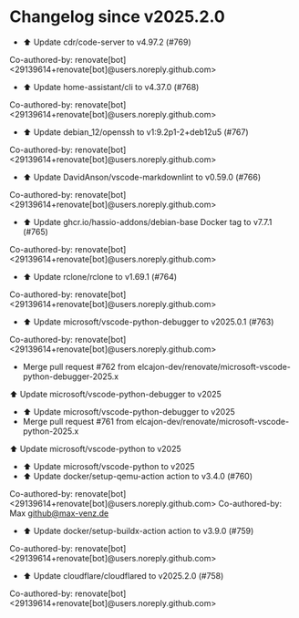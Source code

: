 # Changelog since v2025.2.0
- ⬆️ Update cdr/code-server to v4.97.2 (#769)

Co-authored-by: renovate[bot] <29139614+renovate[bot]@users.noreply.github.com> 
- ⬆️ Update home-assistant/cli to v4.37.0 (#768)

Co-authored-by: renovate[bot] <29139614+renovate[bot]@users.noreply.github.com> 
- ⬆️ Update debian_12/openssh to v1:9.2p1-2+deb12u5 (#767)

Co-authored-by: renovate[bot] <29139614+renovate[bot]@users.noreply.github.com> 
- ⬆️ Update DavidAnson/vscode-markdownlint to v0.59.0 (#766)

Co-authored-by: renovate[bot] <29139614+renovate[bot]@users.noreply.github.com> 
- ⬆️ Update ghcr.io/hassio-addons/debian-base Docker tag to v7.7.1 (#765)

Co-authored-by: renovate[bot] <29139614+renovate[bot]@users.noreply.github.com> 
- ⬆️ Update rclone/rclone to v1.69.1 (#764)

Co-authored-by: renovate[bot] <29139614+renovate[bot]@users.noreply.github.com> 
- ⬆️ Update microsoft/vscode-python-debugger to v2025.0.1 (#763)

Co-authored-by: renovate[bot] <29139614+renovate[bot]@users.noreply.github.com> 
- Merge pull request #762 from elcajon-dev/renovate/microsoft-vscode-python-debugger-2025.x

⬆️ Update microsoft/vscode-python-debugger to v2025 
- ⬆️ Update microsoft/vscode-python-debugger to v2025 
- Merge pull request #761 from elcajon-dev/renovate/microsoft-vscode-python-2025.x

⬆️ Update microsoft/vscode-python to v2025 
- ⬆️ Update microsoft/vscode-python to v2025 
- ⬆️ Update docker/setup-qemu-action action to v3.4.0 (#760)

Co-authored-by: renovate[bot] <29139614+renovate[bot]@users.noreply.github.com>
Co-authored-by: Max <github@max-venz.de> 
- ⬆️ Update docker/setup-buildx-action action to v3.9.0 (#759)

Co-authored-by: renovate[bot] <29139614+renovate[bot]@users.noreply.github.com> 
- ⬆️ Update cloudflare/cloudflared to v2025.2.0 (#758)

Co-authored-by: renovate[bot] <29139614+renovate[bot]@users.noreply.github.com> 

